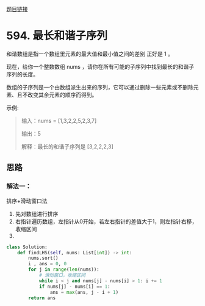 [题目链接](https://leetcode-cn.com/problems/longest-harmonious-subsequence/)
# 594. 最长和谐子序列
和谐数组是指一个数组里元素的最大值和最小值之间的差别 正好是 1 。

现在，给你一个整数数组 nums ，请你在所有可能的子序列中找到最长的和谐子序列的长度。

数组的子序列是一个由数组派生出来的序列，它可以通过删除一些元素或不删除元素、且不改变其余元素的顺序而得到。


示例:
>输入：nums = [1,3,2,2,5,2,3,7] 
> 
>输出：5
> 
>解释：最长的和谐子序列是 [3,2,2,2,3]



## 思路

### 解法一：
排序+滑动窗口法
1. 先对数组进行排序
2. 右指针遍历数组，左指针从0开始，若左右指针的差值大于1，则左指针右移，收缩区间
3. 
```python
class Solution:
    def findLHS(self, nums: List[int]) -> int:
        nums.sort()
        i , ans = 0, 0
        for j in range(len(nums)):
            # 滑动窗口，收缩区间
            while i < j and nums[j] - nums[i] > 1: i += 1
            if nums[j] - nums[i] == 1:
                ans = max(ans, j - i + 1)
        return ans
```